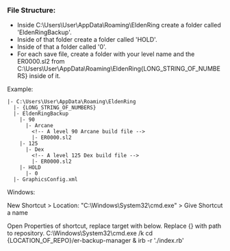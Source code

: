 ### File Structure:
  - Inside C:\Users\User\AppData\Roaming\EldenRing create a folder called 'EldenRingBackup'.
  - Inside of that folder create a folder called 'HOLD'.
  - Inside of that a folder called '0'.
  - For each save file, create a folder with your level name and the ER0000.sl2 from C:\Users\User\AppData\Roaming\EldenRing\{LONG_STRING_OF_NUMBERS} inside of it.

Example:
```
|- C:\Users\User\AppData\Roaming\EldenRing
  |- {LONG_STRING_OF_NUMBERS}
  |- EldenRingBackup
    |- 90
      |- Arcane
        <!-- A level 90 Arcane build file -->
        |- ER0000.sl2
    |- 125
      |- Dex
        <!-- A level 125 Dex build file -->
        |- ER0000.sl2
    |- HOLD
      |- 0
  |- GraphicsConfig.xml
```



Windows:

  New Shortcut > Location: "C:\Windows\System32\cmd.exe" > Give Shortcut a name

  Open Properties of shortcut, replace target with below. Replace {} with path to repository.
    C:\Windows\System32\cmd.exe /k cd {LOCATION_OF_REPO}/er-backup-manager & irb -r './index.rb'